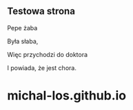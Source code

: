 ## Testowa strona

Pepe żaba

Była słaba,

Więc przychodzi do doktora

I powiada, że jest chora.

# michal-los.github.io
